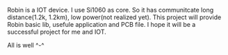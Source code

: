 Robin is a IOT device. 
I use Si1060 as core. So it has communitcate long distance(1.2k, 1.2km), low power(not realized yet).
This project will provide Robin basic lib, usefule application and PCB file.
I hope it will be a successful project for me and IOT.

All is well ^-^
